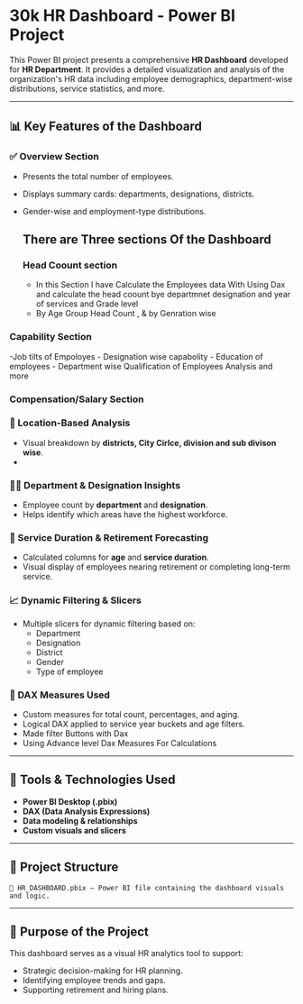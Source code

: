 
# 30k  HR Dashboard - Power BI Project

This Power BI project presents a comprehensive **HR Dashboard** developed for **HR  Department**. It provides a detailed visualization and analysis of the organization's HR data including employee demographics, department-wise distributions, service statistics, and more.

---

## 📊 Key Features of the Dashboard

### ✅ Overview Section
- Presents the total number of employees.
- Displays summary cards: departments, designations, districts.
- Gender-wise and employment-type distributions.

   <h2>There are Three sections Of the Dashboard</h2>

   <h3>Head Coount section</h3>
  
  - In this Section I have Calculate the Employees data With Using Dax and calculate the head coount bye departmnet designation and year of services and Grade level
  - By Age Group Head Count , & by Genration wise

<h3>Capability Section</h3>
-Job tilts of Empoloyes 
- Designation wise capabolity
- Education of employees
- Department wise Qualification of Employees Analysis and more
  
<h3>Compensation/Salary Section</3>



  
### 📍 Location-Based Analysis
- Visual breakdown by **districts, City Cirlce, division and sub divison wise**.
- 

### 🧑‍💼 Department & Designation Insights
- Employee count by **department** and **designation**.
- Helps identify which areas have the highest workforce.

### 📅 Service Duration & Retirement Forecasting
- Calculated columns for **age** and **service duration**.
- Visual display of employees nearing retirement or completing long-term service.

### 📈 Dynamic Filtering & Slicers
- Multiple slicers for dynamic filtering based on:
  - Department
  - Designation
  - District
  - Gender
  - Type of employee

### 📐 DAX Measures Used
- Custom measures for total count, percentages, and aging.
- Logical DAX applied to service year buckets and age filters.
- Made filter Buttons with Dax 
- Using Advance level Dax Measures For Calculations

---

## 🔧 Tools & Technologies Used
- **Power BI Desktop (.pbix)**
- **DAX (Data Analysis Expressions)**
- **Data modeling & relationships**
- **Custom visuals and slicers**

---

## 📁 Project Structure
```
📂 HR_DASHBOARD.pbix – Power BI file containing the dashboard visuals and logic.
```

---

## 🚀 Purpose of the Project
This dashboard serves as a visual HR analytics tool to support:
- Strategic decision-making for HR planning.
- Identifying employee trends and gaps.
- Supporting retirement and hiring plans.
